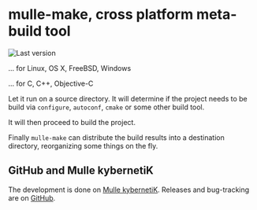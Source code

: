 # mulle-make, cross platform meta-build tool

![Last version](https://img.shields.io/github/tag/{{PUBLISHER}}/mulle-make.svg)

... for Linux, OS X, FreeBSD, Windows

... for C, C++, Objective-C

Let it run on a source directory. It will determine if the project needs to
be build via `configure`, `autoconf`, `cmake` or some other build tool.

It will then proceed to build the project.

Finally `mulle-make` can distribute the build results into a destination
directory, reorganizing some things on the fly.


## GitHub and Mulle kybernetiK

The development is done on
[Mulle kybernetiK](https://www.mulle-kybernetik.com/software/git/mulle-make/master).
Releases and bug-tracking are on [GitHub](https://github.com/{{PUBLISHER}}/mulle-make).
